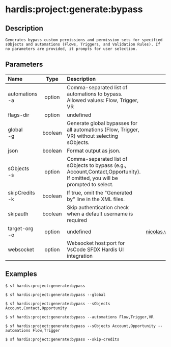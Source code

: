 <!-- This file has been generated with command 'sf hardis:doc:plugin:generate'. Please do not update it manually or it may be overwritten -->
# hardis:project:generate:bypass

## Description


    Generates bypass custom permissions and permission sets for specified sObjects and automations (Flows, Triggers, and Validation Rules). If no parameters are provided, it prompts for user selection.
  

## Parameters

|Name|Type|Description|Default|Required|Options|
|:---|:--:|:----------|:-----:|:------:|:-----:|
|automations<br/>-a|option|Comma-separated list of automations to bypass. Allowed values: Flow, Trigger, VR||||
|flags-dir|option|undefined||||
|global<br/>-g|boolean|Generate global bypasses for all automations (Flow, Trigger, VR) without selecting sObjects.||||
|json|boolean|Format output as json.||||
|sObjects<br/>-s|option|Comma-separated list of sObjects to bypass (e.g., Account,Contact,Opportunity). If omitted, you will be prompted to select.||||
|skipCredits<br/>-k|boolean|If true, omit the "Generated by" line in the XML files.||||
|skipauth|boolean|Skip authentication check when a default username is required||||
|target-org<br/>-o|option|undefined|nicolas.vuillamy.ext@vusion.com|||
|websocket|option|Websocket host:port for VsCode SFDX Hardis UI integration||||

## Examples

```shell
$ sf hardis:project:generate:bypass
```

```shell
$ sf hardis:project:generate:bypass --global
```

```shell
$ sf hardis:project:generate:bypass --sObjects Account,Contact,Opportunity
```

```shell
$ sf hardis:project:generate:bypass --automations Flow,Trigger,VR
```

```shell
$ sf hardis:project:generate:bypass --sObjects Account,Opportunity --automations Flow,Trigger
```

```shell
$ sf hardis:project:generate:bypass --skip-credits
```


